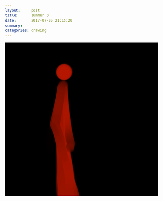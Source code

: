 ```yaml
---
layout:     post
title:      summer 3
date:       2017-07-05 21:15:20
summary:    
categories: drawing
---
```

![summer 3](/images/diary/summer-3.png "a stuffy day")
